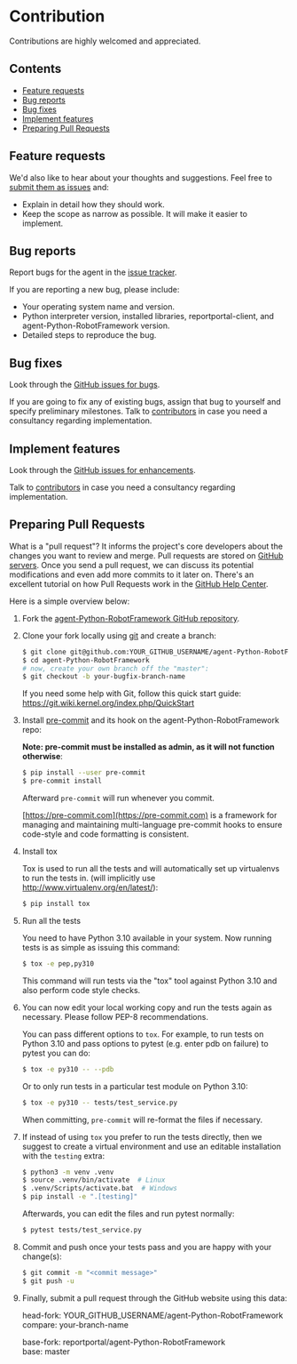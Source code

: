 # Contribution

Contributions are highly welcomed and appreciated.

## Contents

- [Feature requests](#feature-requests)
- [Bug reports](#bug-reports)
- [Bug fixes](#bug-fixes)
- [Implement features](#implement-features)
- [Preparing Pull Requests](#preparing-pull-requests)

## Feature requests

We'd also like to hear about your thoughts and suggestions. Feel free to [submit them as issues](https://github.com/reportportal/agent-Python-RobotFramework/issues) and:

* Explain in detail how they should work.
* Keep the scope as narrow as possible. It will make it easier to implement.

## Bug reports

Report bugs for the agent in the [issue tracker](https://github.com/reportportal/agent-Python-RobotFramework/issues).

If you are reporting a new bug, please include:

* Your operating system name and version.
* Python interpreter version, installed libraries, reportportal-client, and agent-Python-RobotFramework version.
* Detailed steps to reproduce the bug.

## Bug fixes

Look through the [GitHub issues for bugs](https://github.com/reportportal/agent-Python-RobotFramework/labels/bug).

If you are going to fix any of existing bugs, assign that bug to yourself and specify preliminary milestones. Talk to [contributors](https://github.com/reportportal/agent-Python-RobotFramework/graphs/contributors) in case you need a consultancy regarding implementation.

## Implement features

Look through the [GitHub issues for enhancements](https://github.com/reportportal/agent-Python-RobotFramework/labels/enhancement).

Talk to [contributors](https://github.com/reportportal/agent-Python-RobotFramework/graphs/contributors) in case you need a consultancy regarding implementation.

## Preparing Pull Requests

What is a "pull request"? It informs the project's core developers about the changes you want to review and merge. Pull requests are stored on [GitHub servers](https://github.com/reportportal/agent-Python-RobotFramework/pulls). Once you send a pull request, we can discuss its potential modifications and even add more commits to it later on. There's an excellent tutorial on how Pull Requests work in the [GitHub Help Center](https://help.github.com/articles/using-pull-requests/).

Here is a simple overview below:

1. Fork the [agent-Python-RobotFramework GitHub repository](https://github.com/reportportal/agent-Python-RobotFramework).

2. Clone your fork locally using [git](https://git-scm.com/) and create a branch:

    ```sh
    $ git clone git@github.com:YOUR_GITHUB_USERNAME/agent-Python-RobotFramework.git
    $ cd agent-Python-RobotFramework
    # now, create your own branch off the "master":
    $ git checkout -b your-bugfix-branch-name
    ```

    If you need some help with Git, follow this quick start guide: https://git.wiki.kernel.org/index.php/QuickStart

3. Install [pre-commit](https://pre-commit.com) and its hook on the agent-Python-RobotFramework repo:

    **Note: pre-commit must be installed as admin, as it will not function otherwise**:

    ```sh
    $ pip install --user pre-commit
    $ pre-commit install
    ```

    Afterward `pre-commit` will run whenever you commit.

    [https://pre-commit.com](https://pre-commit.com) is a framework for managing and maintaining multi-language pre-commit hooks to ensure code-style and code formatting is consistent.

4. Install tox

    Tox is used to run all the tests and will automatically set up virtualenvs to run the tests in. (will implicitly use http://www.virtualenv.org/en/latest/):

    ```sh
    $ pip install tox
    ```

5. Run all the tests

    You need to have Python 3.10 available in your system. Now running tests is as simple as issuing this command:

    ```sh
    $ tox -e pep,py310
    ```

    This command will run tests via the "tox" tool against Python 3.10 and also perform code style checks.

6. You can now edit your local working copy and run the tests again as necessary. Please follow PEP-8 recommendations.

    You can pass different options to `tox`. For example, to run tests on Python 3.10 and pass options to pytest (e.g. enter pdb on failure) to pytest you can do:

    ```sh
    $ tox -e py310 -- --pdb
    ```

    Or to only run tests in a particular test module on Python 3.10:

    ```sh
    $ tox -e py310 -- tests/test_service.py
    ```

    When committing, `pre-commit` will re-format the files if necessary.

7. If instead of using `tox` you prefer to run the tests directly, then we suggest to create a virtual environment and use an editable installation with the `testing` extra:

    ```sh
    $ python3 -m venv .venv
    $ source .venv/bin/activate  # Linux
    $ .venv/Scripts/activate.bat  # Windows
    $ pip install -e ".[testing]"
    ```

    Afterwards, you can edit the files and run pytest normally:

    ```sh
    $ pytest tests/test_service.py
    ```

8. Commit and push once your tests pass and you are happy with your change(s):

    ```sh
    $ git commit -m "<commit message>"
    $ git push -u
    ```

9. Finally, submit a pull request through the GitHub website using this data:

    head-fork: YOUR_GITHUB_USERNAME/agent-Python-RobotFramework  
    compare: your-branch-name

    base-fork: reportportal/agent-Python-RobotFramework  
    base: master
